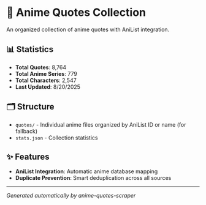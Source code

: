 # 🎌 Anime Quotes Collection

An organized collection of anime quotes with AniList integration.

## 📊 Statistics

- **Total Quotes**: 8,764
- **Total Anime Series**: 779
- **Total Characters**: 2,547
- **Last Updated**: 8/20/2025

## 🗂️ Structure

- `quotes/` - Individual anime files organized by AniList ID or name  (for fallback)
- `stats.json` - Collection statistics

## ✨ Features

- **AniList Integration**: Automatic anime database mapping
- **Duplicate Prevention**: Smart deduplication across all sources

---
*Generated automatically by anime-quotes-scraper*
